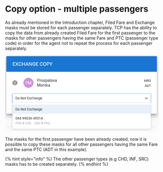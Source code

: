 # Copy option - multiple passengers

As already mentioned in the Introduction chapter, Filed Fare and Exchange masks must be stored for each passenger separately. TCP has the ability to copy the data from already created Filed Fare for the first passenger to the masks for other passengers having the same Fare and PTC \(passenger type code\) in order for the agent not to repeat the process for each passenger separately.

![](../.gitbook/assets/image%20%28103%29.png)

The masks for the first passenger have been already created, now it is possible to copy these masks for all other passengers having the same Fare and the same PTC \(ADT in this example\).

{% hint style="info" %}
The other passenger types \(e.g CHD, INF, SRC\) masks has to be created separately. 
{% endhint %}

